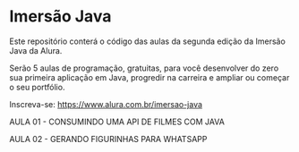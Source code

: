 # Imersão Java

Este repositório conterá o código das aulas da segunda edição da Imersão Java da Alura.

Serão 5 aulas de programação, gratuitas, para você desenvolver do zero sua primeira aplicação em Java, progredir na carreira e ampliar ou começar o seu portfólio.

Inscreva-se: https://www.alura.com.br/imersao-java 

AULA 01 - CONSUMINDO UMA API DE FILMES COM JAVA

AULA 02 - GERANDO FIGURINHAS PARA WHATSAPP
